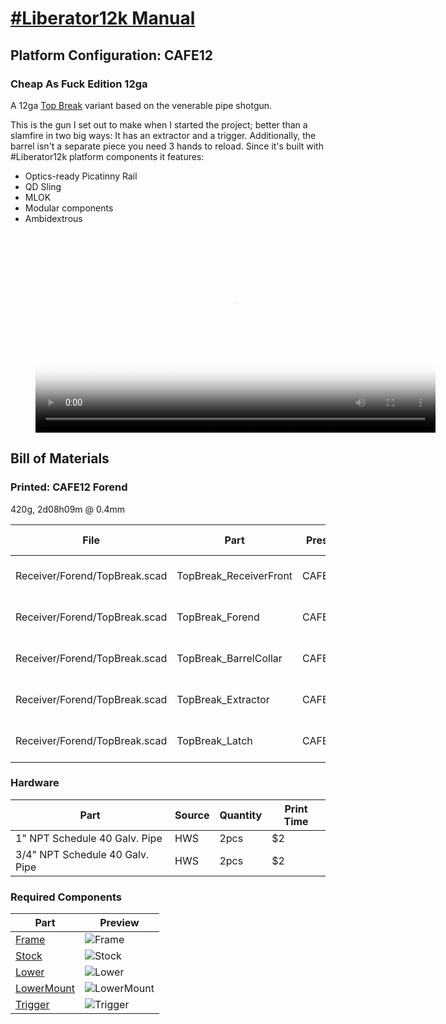 # [\#Liberator12k Manual](../../README.md)
## Platform Configuration: CAFE12
### Cheap As Fuck Edition 12ga
A 12ga [Top Break](TopBreak.html) variant based on the venerable pipe shotgun.

This is the gun I set out to make when I started the project; better than a
slamfire in two big ways: It has an extractor and a trigger. Additionally, the
barrel isn't a separate piece you need 3 hands to reload. Since it's built with
\#Liberator12k platform components it features:

* Optics-ready Picatinny Rail
* QD Sling
* MLOK
* Modular components
* Ambidextrous

<!-- blank line -->
<figure class="video_container">
  <video width="640" loop="true" preload="auto" controls="false" allowfullscreen="true" poster="Frame.png">
    <source src="TopBreak.mp4" type="video/mp4">
  </video>
</figure>
<!-- blank line -->


## Bill of Materials

### Printed: CAFE12 Forend
420g, 2d08h09m @ 0.4mm

| File                          | Part                    | Preset | Print Settings | Filament Used | Print Time @ 0.4mm |
|-------------------------------|-------------------------|--------|----------------|---------------|--------------------|
| Receiver/Forend/TopBreak.scad | TopBreak_ReceiverFront  | CAFE12 | Std. 3mm Shell | 57g           |   07h17m           |
| Receiver/Forend/TopBreak.scad | TopBreak_Forend         | CAFE12 | Std. 3mm Shell | 189g          | 1d01h10m           |
| Receiver/Forend/TopBreak.scad | TopBreak_BarrelCollar   | CAFE12 | Std. 3mm Shell | 114g          |   15h00m           |
| Receiver/Forend/TopBreak.scad | TopBreak_Extractor      | CAFE12 | Std. 3mm Shell | 14g           |    1h55m           |
| Receiver/Forend/TopBreak.scad | TopBreak_Latch          | CAFE12 | Std. 3mm Shell | 46g           |    6h47m           |

### Hardware

| Part                             | Source | Quantity | Print Time |
|----------------------------------|--------|----------|------------|
| 1" NPT Schedule 40 Galv. Pipe    | HWS    | 2pcs     | $2         |
| 3/4" NPT Schedule 40 Galv. Pipe  | HWS    | 2pcs     | $2         |

### Required Components
| Part | Preview |
|-|-|
| [Frame](../Frame.html) | ![Frame](../Frame_thumb.png) |
| [Stock](../Stock.html) | ![Stock](../Stock_thumb.png) |
| [Lower](../Lower/Lower.html) | ![Lower](../Lower/Lower_thumb.png) |
| [LowerMount](../Lower/LowerMount.html) | ![LowerMount](../Lower/LowerMount_thumb.png) |
| [Trigger](../Lower/Trigger.html) | ![Trigger](../Lower/Trigger_thumb.png) |

